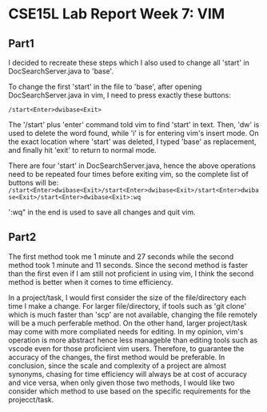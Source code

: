 # CSE15L Lab Report Week 7: VIM
## Part1
I decided to recreate these steps which I also used to change all 'start' in DocSearchServer.java to 'base'.

To change the first 'start' in the file to 'base', after opening DocSearchServer.java in vim, I need to press exactly these buttons:

`/start<Enter>dwibase<Exit>
`

The '/start' plus 'enter' command told vim to find 'start' in text. Then, 'dw' is used to delete the word found, while 'i' is for entering vim's insert mode. On the exact location where 'start' was deleted, I typed 'base' as replacement, and finally hit 'exit' to return to normal mode.

There are four 'start' in DocSearchServer.java, hence the above operations need to be repeated four times before exiting vim, so the complete list of buttons will be:
`/start<Enter>dwibase<Exit>/start<Enter>dwibase<Exit>/start<Enter>dwibase<Exit>/start<Enter>dwibase<Exit>:wq`

':wq" in the end is used to save all changes and quit vim.

## Part2 
The first method took me 1 minute and 27 seconds while the second method took 1 minute and 11 seconds.
Since the second method is faster than the first even if I am still not proficient in using vim, I think the second method is better when it comes to time efficiency.

In a project/task, I would first consider the size of the file/directory each time I make a change. For larger file/directory, if tools such as 'git clone' which is much faster than 'scp' are not available, changing the file remotely will be a much perferable method. On the other hand, larger project/task may come with more compliated needs for editing. In my opinion, vim's operation is more abstract hence less manageble than editing tools such as vscode even for those proficient vim users. Therefore, to guarantee the accuracy of the changes, the first method would be preferable. In conclusion, since the scale and complexity of a project are almost synonyms, chasing for time efficiency will always be at cost of accuracy and vice versa, when only given those two methods, I would like two consider which method to use based on the specific requirements for the projecct/task.